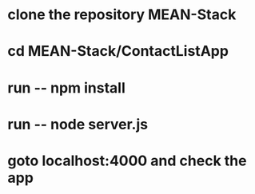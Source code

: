 # clone the repository MEAN-Stack
# cd MEAN-Stack/ContactListApp
# run --  npm install
# run --  node server.js
# goto localhost:4000 and check the app